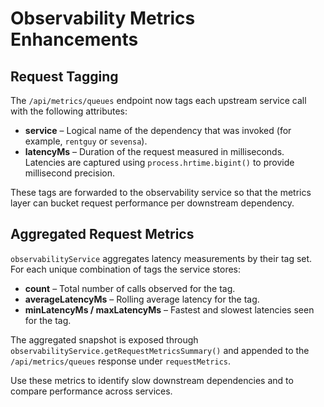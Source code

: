 # Observability Metrics Enhancements

## Request Tagging

The `/api/metrics/queues` endpoint now tags each upstream service call with the
following attributes:

- **service** – Logical name of the dependency that was invoked (for example,
  `rentguy` or `sevensa`).
- **latencyMs** – Duration of the request measured in milliseconds. Latencies
  are captured using `process.hrtime.bigint()` to provide millisecond precision.

These tags are forwarded to the observability service so that the metrics layer
can bucket request performance per downstream dependency.

## Aggregated Request Metrics

`observabilityService` aggregates latency measurements by their tag set. For
each unique combination of tags the service stores:

- **count** – Total number of calls observed for the tag.
- **averageLatencyMs** – Rolling average latency for the tag.
- **minLatencyMs / maxLatencyMs** – Fastest and slowest latencies seen for the
  tag.

The aggregated snapshot is exposed through
`observabilityService.getRequestMetricsSummary()` and appended to the
`/api/metrics/queues` response under `requestMetrics`.

Use these metrics to identify slow downstream dependencies and to compare
performance across services.
